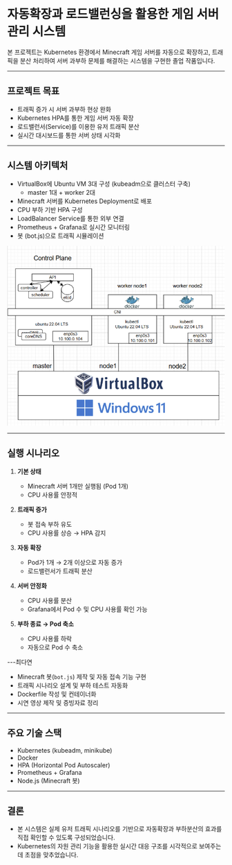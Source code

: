 # 자동확장과 로드밸런싱을 활용한 게임 서버 관리 시스템

본 프로젝트는 Kubernetes 환경에서 Minecraft 게임 서버를 자동으로 확장하고, 트래픽을 분산 처리하여 서버 과부하 문제를 해결하는 시스템을 구현한 졸업 작품입니다.

---

## 프로젝트 목표

- 트래픽 증가 시 서버 과부하 현상 완화
- Kubernetes HPA를 통한 게임 서버 자동 확장
- 로드밸런서(Service)를 이용한 유저 트래픽 분산
- 실시간 대시보드를 통한 서버 상태 시각화

---

## 시스템 아키텍처

- VirtualBox에 Ubuntu VM 3대 구성 (kubeadm으로 클러스터 구축)
  - master 1대 + worker 2대
- Minecraft 서버를 Kubernetes Deployment로 배포
- CPU 부하 기반 HPA 구성
- LoadBalancer Service를 통한 외부 연결
- Prometheus + Grafana로 실시간 모니터링
- 봇 (bot.js)으로 트래픽 시뮬레이션

![아키텍처 다이어그램](./infrastructure/cluster-structure.png)

---


## 실행 시나리오

1. **기본 상태**  
   - Minecraft 서버 1개만 실행됨 (Pod 1개)  
   - CPU 사용률 안정적

2. **트래픽 증가**  
   - 봇 접속 부하 유도  
   - CPU 사용률 상승 → HPA 감지

3. **자동 확장**  
   - Pod가 1개 → 2개 이상으로 자동 증가  
   - 로드밸런서가 트래픽 분산

4. **서버 안정화**  
   - CPU 사용률 분산  
   - Grafana에서 Pod 수 및 CPU 사용률 확인 가능
     
5. **부하 종료 → Pod 축소**  
   - CPU 사용률 하락  
   - 자동으로 Pod 수 축소

---최다연
- Minecraft 봇(`bot.js`) 제작 및 자동 접속 기능 구현
- 트래픽 시나리오 설계 및 부하 테스트 자동화
- Dockerfile 작성 및 컨테이너화
- 시연 영상 제작 및 증빙자료 정리

---

## 주요 기술 스택

- Kubernetes (kubeadm, minikube)
- Docker
- HPA (Horizontal Pod Autoscaler)
- Prometheus + Grafana
- Node.js (Minecraft 봇)


---

## 결론

- 본 시스템은 실제 유저 트래픽 시나리오를 기반으로 자동확장과 부하분산의 효과를 직접 확인할 수 있도록 구성되었습니다.
- Kubernetes의 자원 관리 기능을 활용한 실시간 대응 구조를 시각적으로 보여주는 데 초점을 맞추었습니다.



